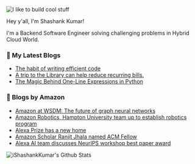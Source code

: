 ![I like to build cool stuff](https://res.cloudinary.com/dt8g3rhcy/image/upload/v1595929574/i_like_to_build_cool_shit._1_nzbwjh.png)

Hey y'all, I'm Shashank Kumar! 

I'm a Backend Software Engineer solving challenging problems in Hybrid Cloud World.

### 📕 My Latest Blogs
<!-- BLOG-POST-LIST:START -->
- [The habit of writing efficient code](https://medium.com/@ishashankkumar/the-habit-of-writing-efficient-code-153b05f04269?source=rss-d24dda280d5f------2)
- [A trip to the Library can help reduce recurring bills.](https://medium.com/swlh/a-trip-to-the-library-can-help-reduce-recurring-bills-23bca495cdf5?source=rss-d24dda280d5f------2)
- [The Magic Behind One-Line Expressions in Python](https://medium.com/swlh/the-magic-behind-one-line-expressions-in-python-816c10180c5c?source=rss-d24dda280d5f------2)
<!-- BLOG-POST-LIST:END -->

### 📕 Blogs by Amazon
<!-- AMAZON-BLOG-POST-LIST:START -->
- [Amazon at WSDM: The future of graph neural networks](https://www.amazon.science/blog/amazon-at-wsdm-the-future-of-graph-neural-networks)
- [Amazon Robotics, Hampton University team up to establish robotics program](https://www.amazon.science/academic-engagements/amazon-robotics-hampton-university-team-up-to-establish-robotics-program)
- [Alexa Prize has a new home](https://www.amazon.science/alexa-prize/alexa-prize-has-a-new-home)
- [Amazon Scholar Ranjit Jhala named ACM Fellow](https://www.amazon.science/latest-news/amazon-scholar-ranjit-jhala-chosen-as-acm-fellow-for-computer-science-contributions)
- [Alexa AI team discusses NeurIPS workshop best paper award](https://www.amazon.science/latest-news/alexa-ai-team-discusses-neurips-workshop-best-paper-award)
<!-- AMAZON-BLOG-POST-LIST:END -->



<img align="center" alt="iShashankKumar's Github Stats" src="https://github-readme-stats.vercel.app/api?username=ishashankkumar&show_icons=true&hide_border=true" />

